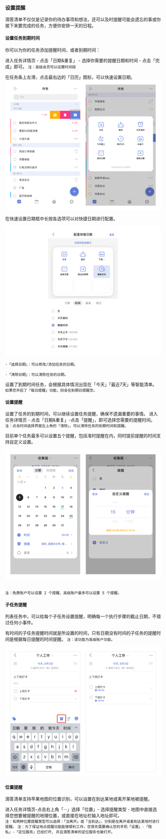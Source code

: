 ### 设置提醒

滴答清单不仅仅是记录你的待办事项和想法，还可以及时提醒可能会遗忘的事或你接下来要完成的任务，方便你安排一天的日程。

#### 设置任务到期时间

你可以为你的任务添加提醒时间，或者到期时间：

进入任务详情页 - 点击「日期&重复」 - 选择你需要的提醒日期和时间 - 点击「完成」即可。
`注：高级会员可以设置时间段`<br>

在任务条上左滑，点击最右边的「日历」图标，可以快速设置日期。
![iosquickdate](../../images/ios/addtask/quickdate.png)

在快速设置日期框中长按各选项可以对快捷日期进行配置。 

![iosquickdatesetting](../../images/ios/addtask/quickdatesetting.png)

	-「选择日期」：可以修改/添加任务的日期。
	
	-「清除日期」：可以清除任务的日期。

设置了到期时间任务，会根据具体情况出现在「今天」「最近7天」等智能清单。 <br >`如果您开启了「每日提醒」功能，则会在到期日提醒您。`

#### 设置提醒

设置了任务的到期时间，可以继续设置任务提醒，确保不遗漏重要的事情。
进入任务详情页 - 点击「日期&重复」-点击「提醒」，即可选择您需要的提醒时间。 <br>`注：点击时间选择界面左上角的「清除」，可以清除任务的到期时间和提醒。`

目前单个任务最多可以设置五个提醒，包括准时提醒在内，同时提前提醒的时间支持自定义设置。

![iossetreminder](../../images/ios/addtask/setreminder.jpg)

<br>`注：免费账户可以设置 2 个提醒，高级账户最多可以设置 5 个提醒。`

#### 子任务提醒

列表任务中，可以给每个子任务设置提醒，明确每一个执行步骤的截止日期，不错过任何小事件。

有时间的子任务提醒时间就是所设置的时间，只有日期没有时间的子任务的提醒时间是根据每日提醒的时间提醒。 
`注：该功能为高级账户功能。`

![iossubtaskreminder](../../images/ios/addtask/reminderforsubtask.jpg)


#### 位置提醒

滴答清单支持苹果地图的位置识别，可以设置在到达某地或离开某地被提醒。

进入任务详情页-点击右上角「···」选择「位置」- 选择提醒类型 - 地图中直接选择您想要被提醒的地理位置，或直接在地址栏输入地址即可。
<br>`注：有两种位置提醒类型可以选择：「当离开」或「当到达」，分别是在离开或者到达某地时进行提醒。`
`注：为了保证地点提醒功能能够顺利工作，您首先需要确认您的手机「设置」-「隐私」-「定位服务」已经打开, 并且滴答清单的定位服务也被打开。`

